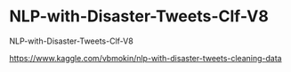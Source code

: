 # NLP-with-Disaster-Tweets-Clf-V8
NLP-with-Disaster-Tweets-Clf-V8

https://www.kaggle.com/vbmokin/nlp-with-disaster-tweets-cleaning-data
